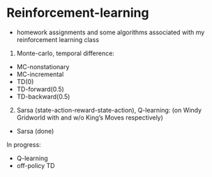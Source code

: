 # Reinforcement-learning 
 * homework assignments and some algorithms associated with my reinforcement learning class


1. Monte-carlo, temporal difference:
 * MC-nonstationary
 * MC-incremental
 * TD(0)
 * TD-forward(0.5)
 * TD-backward(0.5)

2. Sarsa (state-action-reward-state-action), Q-learning:
 (on Windy Gridworld with and w/o King’s Moves respectively)
 * Sarsa (done)

 In progress:
 * Q-learning
 * off-policy TD
